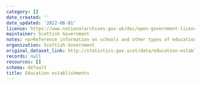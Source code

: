```yaml
---
category: []
date_created: ''
date_updated: '2022-06-01'
license: https://www.nationalarchives.gov.uk/doc/open-government-licence/version/3/
maintainer: Scottish Government
notes: <p>Reference information on schools and other types of educational establishments.</p>
organization: Scottish Government
original_dataset_link: http://statistics.gov.scot/data/education-establishments
records: null
resources: []
schema: default
title: Education establishments
---
```

